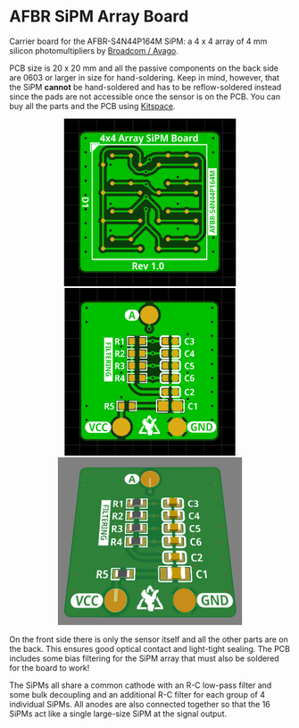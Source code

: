 # AFBR SiPM Array Board

Carrier board for the AFBR-S4N44P164M SiPM: a 4 x 4 array of 4 mm silicon photomultipliers by [Broadcom / Avago](https://docs.broadcom.com/doc/AFBR-S4N44P164M-DS-4x4-NUV-MT-Silicon-Photo-Multiplier-Array).

PCB size is 20 x 20 mm and all the passive components on the back side are 0603 or larger in size for hand-soldering. Keep in mind, however, that the SiPM **cannot** be hand-soldered and has to be reflow-soldered instead since the pads are not accessible once the sensor is on the PCB. You can buy all the parts and the PCB using [Kitspace](https://kitspace.org/opengammaproject/AFBR-SiPM-Array-Board).

<p align="center">
  <img alt="Front Side PCB Rendering" title="Front Side PCB Rendering" src="docs/sipm1.png" height="300px">
  <img alt="Back Side PCB Rendering" title="Back Side PCB Rendering" src="docs/sipm2.png" height="300px">
  <img alt="Back Side 3D Rendering" title="Back Side 3D Rendering" src="docs/sipm3.png" height="300px">
</p>

On the front side there is only the sensor itself and all the other parts are on the back. This ensures good optical contact and light-tight sealing. The PCB includes some bias filtering for the SiPM array that must also be soldered for the board to work!

The SiPMs all share a common cathode with an R-C low-pass filter and some bulk decoupling and an additional R-C filter for each group of 4 individual SiPMs. All anodes are also connected together so that the 16 SiPMs act like a single large-size SiPM at the signal output.
